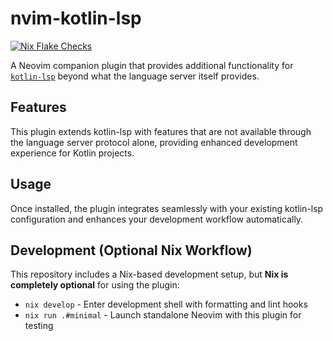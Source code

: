 # nvim-kotlin-lsp

[![Nix Flake Checks](https://github.com/ttak0422/nvim-kotlin-lsp/actions/workflows/nix-flake-check.yml/badge.svg)](https://github.com/ttak0422/nvim-kotlin-lsp/actions/workflows/nix-flake-check.yml)

A Neovim companion plugin that provides additional functionality for [`kotlin-lsp`](https://github.com/fwcd/kotlin-language-server) beyond what the language server itself provides.

## Features

This plugin extends kotlin-lsp with features that are not available through the language server protocol alone, providing enhanced development experience for Kotlin projects.

## Usage

Once installed, the plugin integrates seamlessly with your existing kotlin-lsp configuration and enhances your development workflow automatically.

## Development (Optional Nix Workflow)

This repository includes a Nix-based development setup, but **Nix is completely optional** for using the plugin:

- `nix develop` - Enter development shell with formatting and lint hooks
- `nix run .#minimal` - Launch standalone Neovim with this plugin for testing
